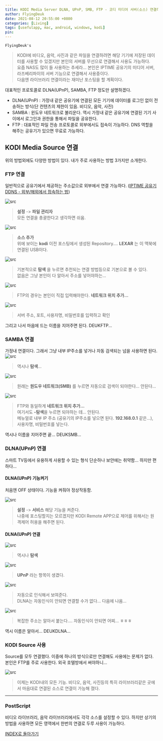 ```yaml
---
title: KODI Media Server DLNA, UPnP, SMB, FTP - 코디 미디어 서버(소스) 연결하기 (for Mac, Android, Windows)
author: FlyingDeuk
date: 2021-08-12 20:55:00 +0800
categories: [Living]
tags: [usefulapp, mac, android, windows, kodi]
pin:
---
```



`FlyingDeuk's`
> KODI에 비디오, 음악, 사진과 같은 파일을 연결하려면 해당 기기에 저장된 데이터를 사용할 수 있겠지만 본인의 서버를 무선으로 연결해서 사용도 가능하다. <br>
요즘 NAS도 많이 들 사용하는 추세라... 본인은 IPTIME 공유기의 미디어 서버, 라즈베리파이의 서버 기능으로 연결해서 사용중이다. <br>
다음엔 라이브러리 연결이라는 재미난 포스팅을 할 계획이다.

대표적인 프로토콜로 DLNA(UPnP), SAMBA, FTP 정도만 설명하겠다.
- DLNA(UPnP) : 가정내 같은 공유기에 연결된 모든 기기에 데이터를 로그인 없이 전송하는 방식(단 컨텐츠의 제한이 있음. 비디오, 음악, 사진)
- SAMBA : 윈도우 네트워크로 불리운다. 역시 가정내 같은 공유기에 연결된 기기 사이에서 로그인과 권한을 통해서 파일을 공유한다.
- FTP : 대표적인 파일 전송 프로토콜로 외부에서도 접속이 가능하다. DNS 역할을 해주는 공유기가 있으면 무료로 가능하다.

## KODI Media Source 연결
위의 방법외에도 다양한 방법이 있다. 내가 주로 사용하는 방법 3가지만 소개한다.

### FTP 연결
일반적으로 공유기에서 제공하는 주소값으로 외부에서 연결 가능하다. ([IPTIME 공유기 DDNS - 외부/해외에서 접속하는 법](/posts/IptimeSet/))

![src](/img/living/kodi/source1.jpg)
>**설정** -> **파일 관리자** <br>
모든 연결을 총괄한다고 생각하면 쉬움.

![src](/img/living/kodi/source2.jpg)
> **소스 추가** <br>
위에 보이는 **kodi** 이전 포스팅에서 생성된 Repository.... **LEXAR** 는 이 맥북에 연결된 USB이다.

![src](/img/living/kodi/source3.jpg)
> 기본적으로 **탐색** 을 누르면 추천되는 연결 방법등으로 기본으로 볼 수 있다. <br>
없음은 그냥 본인이 다 알아서 주소를 넣어야하는...

![src](/img/living/kodi/source4.jpg)
>FTP의 경우는 본인이 직접 입력해야한다. **네트워크 위치 추가...**

![src](/img/living/kodi/source5.jpg)
>서버 주소, 포트, 사용자명, 비밀번호를 입력하고 확인

그리고 나서 마음에 드는 이름을 지어주면 된다. DEUKFTP...

### SAMBA 연결
가정내 연결이다. 그래서 그냥 내부 IP주소를 넣거나 자동 검색되는 넘을 사용하면 된다.
![src](/img/living/kodi/source3.jpg)
>역시나 **탐색**...

![src](/img/living/kodi/source6.jpg)
>원래는 **원도우 네트워크(SMB)** 를 누르면 자동으로 검색이 되야한다... 안된다... <br>

![src](/img/living/kodi/source7.jpg)
>FTP와 동일하게 **네트워크 위치 추가...** <br>
여기서도 **-탐색**을 누르면 되야하는 데... 안된다. <br>
메뉴얼로 내부 IP 주소 (공유기의 IP주소를 넣으면 된다. **192.168.0.1** 같은...), 사용자명, 비밀번호를 넣는다.

역시나 이름을 지어주면 끝... DEUKSMB...

### DLNA(UPnP) 연결
스마트 TV등에서 유용하게 사용할 수 있는 형식 단순하나 보안에는 취약함... 하지만 편하다...

#### DLNA(UPnP) 기능켜기
처음엔 OFF 상태이다. 기능을 켜줘야 정상작동함.

![src](/img/living/kodi/source8.jpg)
>**설정** -> **서비스** 해당 기능을 켜준다. <br>
나중에 포스팅할지는 모르겠지만 KODI Remote APP으로 제어를 위해서는 원격제어 허용을 해주면 된다.

#### DLNA(UPnP) 연결
![src](/img/living/kodi/source3.jpg)
> 역시나 **탐색**

![src](/img/living/kodi/source9.jpg)
>**UPnP** 라는 항목이 생겼다.  

![src](/img/living/kodi/source10.jpg)
>자동으로 인식해서 보여준다. <br>
DLNA는 자동인식이 안되면 연결할 수가 없다... 다음에 나옴...

![src](/img/living/kodi/source11.jpg)
>복잡한 주소는 알아서 붙는다.... 자동인식이 안되면 어찌... ㅎㅎㅎ

역시 이름은 알아서... DEUKDLNA...

### KODI Source 사용
Source를 모두 연결했다. 이중에 하나의 방식으로만 연결해도 사용에는 문제가 없다. <br>
본인은 FTP를 주로 사용한다. 외국 호텔방에서 써야하니...

![src](/img/living/kodi/source12.jpg)
>이제는 KODI내의 모든 기능. 비디오, 음악, 사진등의 특히 라이브러리같은 곳에서 마음대로 연결된 소스로 연결이 가능해 졌다.

---------------

### PostScript
비디오 라이브러리, 음악 라이브러리에서도 각각 소스를 설정할 수 있다. 하지만 상기의 방법을 사용하면 모든 영역에서 한번의 연결로 두루 사용이 가능하다.


[INDEX로 돌아가기](/posts/KODI/)
